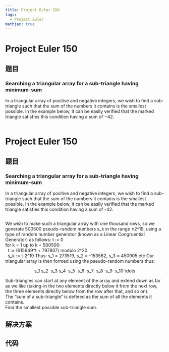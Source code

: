 ```yaml
---
title: Project Euler 150
tags:
  - Project Euler
mathjax: true
---
```

<escape><!-- more --></escape>
    
# Project Euler 150
## 题目
### Searching a triangular array for a sub-triangle having minimum-sum

In a triangular array of positive and negative integers, we wish to find a sub-triangle such that the sum of the numbers it contains is the smallest possible.
In the example below, it can be easily verified that the marked triangle satisfies this condition having a sum of −42.
<div class="center">
<img src="project/images/p150.gif" class="dark_img" alt="" />

# Project Euler 150
## 题目
### Searching a triangular array for a sub-triangle having minimum-sum
In a triangular array of positive and negative integers, we wish to find a sub-triangle such that the sum of the numbers it contains is the smallest possible.
In the example below, it can be easily verified that the marked triangle satisfies this condition having a sum of -42.
<center><img src="https://projecteuler.net/project/images/p150.gif" border="0" alt=""></center>

We wish to make such a triangular array with one thousand rows, so we generate 500500 pseudo-random numbers s_k in the range ±2^19, using a type of random number generator (known as a Linear Congruential Generator) as follows:
t := 0<br>for k = 1 up to k = 500500:<br>&nbsp;&nbsp;t := (615949*t + 797807) modulo 2^20<br>&nbsp;&nbsp;s_k := t-2^19
Thus: s_1 = 273519, s_2 = -153582, s_3 = 450905 etc
Our triangular array is then formed using the pseudo-random numbers thus:
<center>s_1
s_2&nbsp; s_3
s_4&nbsp; s_5&nbsp; s_6&nbsp; 
s_7&nbsp; s_8&nbsp; s_9&nbsp; s_10
\dots</center>

Sub-triangles can start at any element of the array and extend down as far as we like (taking-in the two elements directly below it from the next row, the three elements directly below from the row after that, and so on).<br>The “sum of a sub-triangle” is defined as the sum of all the elements it contains.<br>Find the smallest possible sub-triangle sum.


## 解决方案


## 代码


